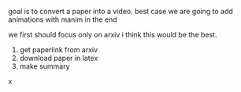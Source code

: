 goal is to convert a paper into a video. best case we are going to add animations with manim in the end

we first should focus only on arxiv i think this would be the best.

1. get paperlink from arxiv
2. download paper in latex
2. make summary 

x